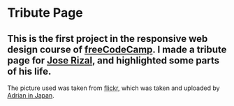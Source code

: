 # Tribute Page
This is the first project in the responsive web design course of [freeCodeCamp](https://www.freecodecamp.org/). I made a tribute page for [Jose Rizal](https://www.britannica.com/biography/Jose-Rizal), and highlighted some parts of his life.
---
The picture used was taken from [flickr](https://www.flickr.com/photos/98599181@N00/3850348047), which was taken and uploaded by [Adrian in Japan](https://www.flickr.com/photos/98599181@N00/).